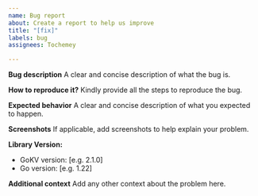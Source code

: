 ```yaml
---
name: Bug report
about: Create a report to help us improve
title: "[fix]"
labels: bug
assignees: Tochemey

---
```


**Bug description**
A clear and concise description of what the bug is.

**How to reproduce it?**
Kindly provide all the steps to reproduce the bug.

**Expected behavior**
A clear and concise description of what you expected to happen.

**Screenshots**
If applicable, add screenshots to help explain your problem.

**Library Version:**
 - GoKV version: [e.g. 2.1.0]
 - Go version: [e.g. 1.22]

**Additional context**
Add any other context about the problem here.
